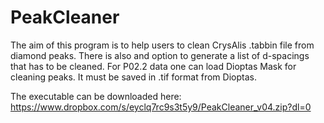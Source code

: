 # PeakCleaner

The aim of this program is to help users to clean CrysAlis .tabbin file from diamond peaks.
There is also and option to generate a list of d-spacings that has to be cleaned.
For P02.2 data one can load Dioptas Mask for cleaning peaks. It must be saved in .tif format from Dioptas. 

The executable can be downloaded here:
https://www.dropbox.com/s/eyclq7rc9s3t5y9/PeakCleaner_v04.zip?dl=0
